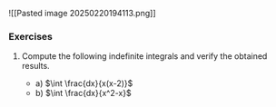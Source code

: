 ---
---

![[Pasted image 20250220194113.png]]


### Exercises

1. Compute the following indefinite integrals and verify the obtained results.

	- a) $\int \frac{dx}{x(x-2)}$
	- b) $\int \frac{dx}{x^2-x}$
